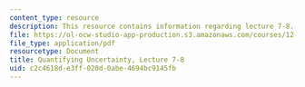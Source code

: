 ```yaml
---
content_type: resource
description: This resource contains information regarding lecture 7-8.
file: https://ol-ocw-studio-app-production.s3.amazonaws.com/courses/12-s990-quantifying-uncertainty-fall-2012/c2c4618de3ff020d0abe4694bc9145fb_MIT12_S990F12_lec7-8.pdf
file_type: application/pdf
resourcetype: Document
title: Quantifying Uncertainty, Lecture 7-8
uid: c2c4618d-e3ff-020d-0abe-4694bc9145fb
---
```


